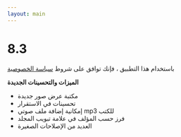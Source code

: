 ```yaml
---
layout: main
---
```


# 8.3

باستخدام هذا التطبيق ، فإنك توافق على شروط [سياسة الخصوصية](/wiki/PrivacyPolicy/ar)

**الميزات والتحسينات الجديدة**

* مكتبة عرض صور جديدة
* تحسينات في الاستقرار
* إمكانية إضافة ملف صوتي mp3 للكتب
* فرز حسب المؤلف في علامة تبويب المجلد
* العديد من الإصلاحات الصغيرة

